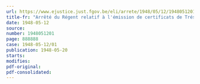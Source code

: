 ```yaml
---
url: https://www.ejustice.just.fgov.be/eli/arrete/1948/05/12/1948051201/justel
title-fr: "Arrêté du Régent relatif à l'émission de certificats de Trésorerie 4 % de 1948 à cinq ou dix ans"
date: 1948-05-12
source:
number: 1948051201
page: 888888
case: 1948-05-12/01
publication: 1948-05-20
starts:
modifies:
pdf-original:
pdf-consolidated:
---
```


